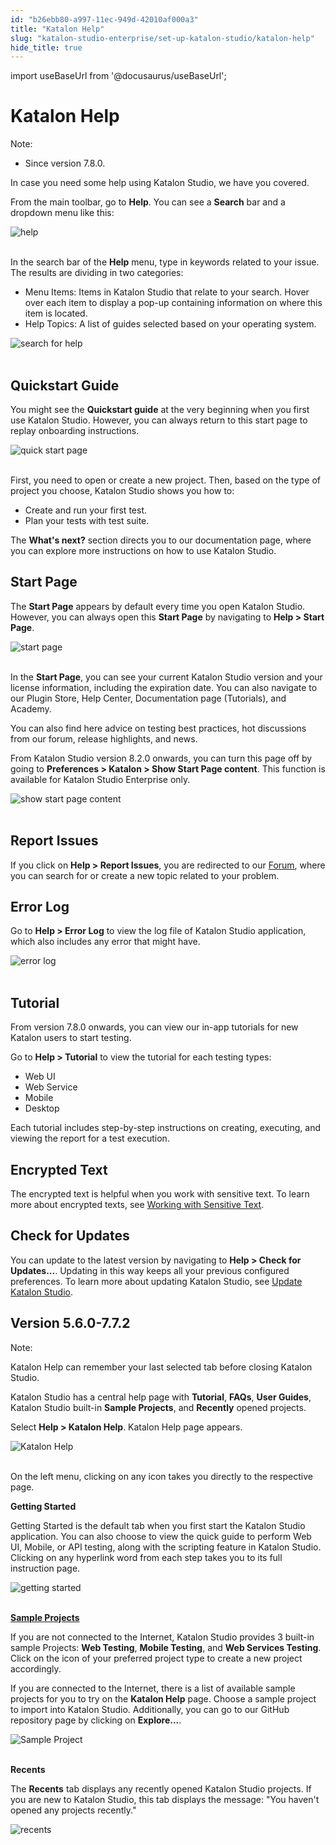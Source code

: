 ```yaml
---
id: "b26ebb80-a997-11ec-949d-42010af000a3"
title: "Katalon Help"
slug: "katalon-studio-enterprise/set-up-katalon-studio/katalon-help"
hide_title: true
---
```

import useBaseUrl from '@docusaurus/useBaseUrl';


# <a id="id" class="anchor_top_offset"/><a id="ariaid-title1" class="anchor_top_offset"/>Katalon Help

<div xmlns="http://www.w3.org/1999/xhtml" className="note note note_note"><span className="note__title">Note:</span> 
  <ul className="ul"><li className="li"><p className="p">Since version 7.8.0.</p></li></ul>
</div>
<p xmlns="http://www.w3.org/1999/xhtml" className="p">In case you need some help using Katalon Studio, we have you   covered.</p> 
<p xmlns="http://www.w3.org/1999/xhtml" className="p">From the main toolbar, go to <strong className="ph b">Help</strong>. You can see   a <strong className="ph b">Search</strong> bar and a dropdown menu like this:</p> 
<p xmlns="http://www.w3.org/1999/xhtml" className="p">   <img className="image" src={useBaseUrl("https://github.com/katalon-studio/docs-images/raw/master/katalon-studio/docs/katalon-help/quickstart-guide.png")} width={500} alt="help" /><br /><br />    </p> 
<p xmlns="http://www.w3.org/1999/xhtml" className="p">In the search bar of the <strong className="ph b">Help</strong> menu, type in   keywords related to your issue. The results are dividing in two   categories:</p> 
<ul xmlns="http://www.w3.org/1999/xhtml" className="ul"><li className="li">Menu Items: Items in Katalon Studio that relate to your search.     Hover over each item to display a pop-up containing information on     where this item is located.</li><li className="li">Help Topics: A list of guides selected based on your operating     system.</li></ul> 
<p xmlns="http://www.w3.org/1999/xhtml" className="p">   <img className="image" src={useBaseUrl("https://github.com/katalon-studio/docs-images/raw/master/katalon-studio/docs/katalon-help/search-help.png")} alt="search for help" /><br /><br /> </p> 

## <a id="id_1" class="anchor_top_offset"/>Quickstart Guide

<p xmlns="http://www.w3.org/1999/xhtml" className="p">You might see the <strong className="ph b">Quickstart guide</strong> at the very   beginning when you first use Katalon Studio. However, you can   always return to this start page to replay onboarding   instructions.</p> 
<p xmlns="http://www.w3.org/1999/xhtml" className="p">   <img className="image" src={useBaseUrl("https://github.com/katalon-studio/docs-images/raw/master/katalon-studio/docs/katalon-help/quick-start-page-full.png")} alt="quick start page" /><br /><br /> </p> 
<p xmlns="http://www.w3.org/1999/xhtml" className="p">First, you need to open or create a new project. Then, based on   the type of project you choose, Katalon Studio shows you how   to:</p> 
<ul xmlns="http://www.w3.org/1999/xhtml" className="ul"><li className="li">Create and run your first test.</li><li className="li">Plan your tests with test suite.</li></ul> 
<p xmlns="http://www.w3.org/1999/xhtml" className="p">The <strong className="ph b">What's next?</strong> section directs you to our   documentation page, where you can explore more instructions on how   to use Katalon Studio.</p> 
    

## <a id="id_2" class="anchor_top_offset"/>Start Page

    
      
<p xmlns="http://www.w3.org/1999/xhtml" className="p">The <strong className="ph b">Start Page</strong> appears by default every time   you open Katalon Studio. However, you can always open this   <strong className="ph b">Start Page</strong> by navigating to <strong className="ph b">Help &gt;     Start Page</strong>.</p> 
      
<p xmlns="http://www.w3.org/1999/xhtml" className="p">   <img className="image" src={useBaseUrl("https://github.com/katalon-studio/docs-images/raw/master/katalon-studio/docs/katalon-help/start-page.png")} alt="start page" /><br /><br /> </p> 
      
<p xmlns="http://www.w3.org/1999/xhtml" className="p">In the <strong className="ph b">Start Page</strong>, you can see your current   Katalon Studio version and your license information, including the   expiration date. You can also navigate to our Plugin Store, Help   Center, Documentation page (Tutorials), and Academy.</p> 
      
<p xmlns="http://www.w3.org/1999/xhtml" className="p">You can also find here advice on testing best practices, hot   discussions from our forum, release highlights, and news.</p> 
      
<p xmlns="http://www.w3.org/1999/xhtml" className="p">From Katalon Studio version 8.2.0 onwards, you can turn this   page off by going to <strong className="ph b">Preferences &gt; Katalon &gt; Show     Start Page content</strong>. This function is available for Katalon   Studio Enterprise only.</p> 
      
<p xmlns="http://www.w3.org/1999/xhtml" className="p">   <img className="image" src={useBaseUrl("https://github.com/katalon-studio/docs-images/raw/master/katalon-studio/docs/katalon-help/show-start-page-content.png")} alt="show start page content" /><br /><br /> </p> 
    
  
    

## <a id="id_3" class="anchor_top_offset"/>Report Issues

    
      
<p xmlns="http://www.w3.org/1999/xhtml" className="p">If you click on <strong className="ph b">Help &gt; Report Issues</strong>, you   are redirected to our <a className="xref j-external-link" href="https://forum.katalon.com/c/katalon-studio" target="_blank">Forum</a>, where   you can search for or create a new topic related to your   problem.</p> 
    
  
    

## <a id="id_4" class="anchor_top_offset"/>Error Log

    
      
<p xmlns="http://www.w3.org/1999/xhtml" className="p">Go to <strong className="ph b">Help &gt; Error Log</strong> to view the log file   of Katalon Studio application, which also includes any error that   might have.</p> 
      
<p xmlns="http://www.w3.org/1999/xhtml" className="p">   <img className="image" src={useBaseUrl("https://github.com/katalon-studio/docs-images/raw/master/katalon-studio/docs/katalon-help/log-error.png")} alt="error log" /><br /><br /> </p> 
    
  
    

## <a id="id_5" class="anchor_top_offset"/>Tutorial

    
      
<p xmlns="http://www.w3.org/1999/xhtml" className="p">From version 7.8.0 onwards, you can view our in-app tutorials   for new Katalon users to start testing.</p> 
      
<p xmlns="http://www.w3.org/1999/xhtml" className="p">Go to <strong className="ph b">Help &gt; Tutorial</strong> to view the tutorial   for each testing types:</p> 
      
<ul xmlns="http://www.w3.org/1999/xhtml" className="ul">   <li className="li">Web UI</li>   <li className="li">Web Service</li>   <li className="li">Mobile</li>   <li className="li">Desktop</li> </ul> 
      
<p xmlns="http://www.w3.org/1999/xhtml" className="p">Each tutorial includes step-by-step instructions on creating,   executing, and viewing the report for a test execution.</p> 
    
  
    

## <a id="id_6" class="anchor_top_offset"/>Encrypted Text

    
      
<p xmlns="http://www.w3.org/1999/xhtml" className="p">The encrypted text is helpful when you work with sensitive text.   To learn more about encrypted texts, see <a className="xref j-external-link" href="https://docs.katalon.com/katalon-studio/docs/working-with-sensitive-text.html" target="_blank">Working     with Sensitive Text</a>.</p> 
    
  

## <a id="id_7" class="anchor_top_offset"/>Check for Updates

<p xmlns="http://www.w3.org/1999/xhtml" className="p">You can update to the latest version by navigating to <strong className="ph b">Help &gt; Check for Updates...</strong>. Updating in this way keeps all your previous configured preferences. To learn more about updating Katalon Studio, see <a className="xref j-external-link" href="https://docs.katalon.com/katalon-studio/docs/auto-updater.html" target="_blank">Update Katalon Studio</a>.</p> 

## <a id="concept-6224" class="anchor_top_offset"/>Version 5.6.0-7.7.2

<div xmlns="http://www.w3.org/1999/xhtml" className="note note note_note"><span className="note__title">Note:</span> 
  <p className="p">Katalon Help can remember your last selected tab before closing Katalon Studio.</p>
</div>
<p xmlns="http://www.w3.org/1999/xhtml" className="p">Katalon Studio has a central help page with <strong className="ph b">Tutorial</strong>, <strong className="ph b">FAQs</strong>, <strong className="ph b">User Guides</strong>, Katalon Studio built-in <strong className="ph b">Sample Projects</strong>, and <strong className="ph b">Recently</strong> opened projects.</p> 
<p xmlns="http://www.w3.org/1999/xhtml" className="p">Select <strong className="ph b">Help &gt; Katalon Help</strong>. Katalon Help page appears.</p> 
<p xmlns="http://www.w3.org/1999/xhtml" className="p"> <img className="image" src={useBaseUrl("https://github.com/katalon-studio/docs-images/raw/master/katalon-studio/docs/katalon-help/image2018-8-2-93A363A43.png")} alt="Katalon Help" /><br /><br /> </p> 
<p xmlns="http://www.w3.org/1999/xhtml" className="p">On the left menu, clicking on any icon takes you directly to the respective page.</p> 
<p xmlns="http://www.w3.org/1999/xhtml" className="p"><strong className="ph b">Getting Started</strong></p> 
<p xmlns="http://www.w3.org/1999/xhtml" className="p">Getting Started is the default tab when you first start the Katalon Studio application. You can also choose to view the quick guide to perform Web UI, Mobile, or API testing, along with the scripting feature in Katalon Studio. Clicking on any hyperlink word from each step takes you to its full instruction page.</p> 
<p xmlns="http://www.w3.org/1999/xhtml" className="p"> <img className="image" src={useBaseUrl("https://github.com/katalon-studio/docs-images/raw/master/katalon-studio/docs/katalon-help/image2018-8-2-93A373A7.png")} width={500} alt="getting started" /><br /><br /> </p> 
<p xmlns="http://www.w3.org/1999/xhtml" className="p"><strong className="ph b"><a className="xref j-external-link" href="http:///display/KD/Sample+Projects" target="_blank">Sample Projects</a></strong> </p> 
<p xmlns="http://www.w3.org/1999/xhtml" className="p">If you are not connected to the Internet, Katalon Studio provides 3 built-in sample Projects: <strong className="ph b">Web Testing</strong>, <strong className="ph b">Mobile Testing</strong>, and <strong className="ph b">Web Services Testing</strong>. Click on the icon of your preferred project type to create a new project accordingly.</p> 
<p xmlns="http://www.w3.org/1999/xhtml" className="p">If you are connected to the Internet, there is a list of available sample projects for you to try on the <strong className="ph b">Katalon Help</strong> page. Choose a sample project to import into Katalon Studio. Additionally, you can go to our GitHub repository page by clicking on <strong className="ph b">Explore...</strong>.</p> 
<p xmlns="http://www.w3.org/1999/xhtml" className="p"> <img className="image" src={useBaseUrl("https://github.com/katalon-studio/docs-images/raw/master/katalon-studio/docs/katalon-help/image2018-7-6-133A393A41.png")} width={500} alt="Sample Project" /><br /><br /> </p> 
<p xmlns="http://www.w3.org/1999/xhtml" className="p"><strong className="ph b">Recents</strong> </p> 
<p xmlns="http://www.w3.org/1999/xhtml" className="p">The <strong className="ph b">Recents</strong> tab displays any recently opened Katalon Studio projects. If you are new to Katalon Studio, this tab displays the message: "You haven't opened any projects recently."</p> 
<p xmlns="http://www.w3.org/1999/xhtml" className="p"> <img className="image" src={useBaseUrl("https://github.com/katalon-studio/docs-images/raw/master/katalon-studio/docs/katalon-help/image2018-8-2-143A493A39.png")} width={500} alt="recents" /><br /><br /> </p> 

